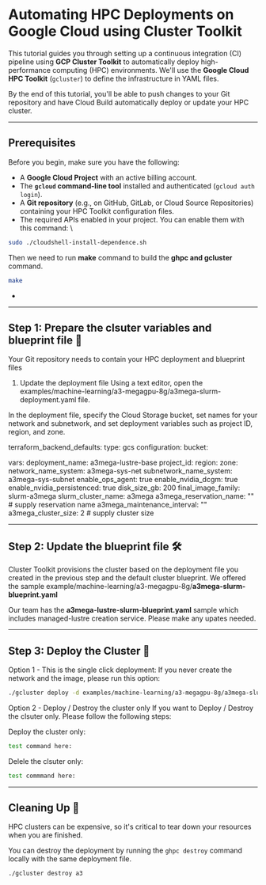 <!-----



Conversion time: 0.906 seconds.


Using this Markdown file:

1. Paste this output into your source file.
2. See the notes and action items below regarding this conversion run.
3. Check the rendered output (headings, lists, code blocks, tables) for proper
   formatting and use a linkchecker before you publish this page.

Conversion notes:

* Docs to Markdown version 1.0β44
* Fri Aug 08 2025 13:06:10 GMT-0700 (PDT)
* Source doc: Untitled document
----->



# **Automating HPC Deployments on Google Cloud using Cluster Toolkit**

This tutorial guides you through setting up a continuous integration (CI) pipeline using **GCP Cluster Toolkit** to automatically deploy high-performance computing (HPC) environments. We'll use the **Google Cloud HPC Toolkit** (`gcluster`) to define the infrastructure in YAML files.

By the end of this tutorial, you'll be able to push changes to your Git repository and have Cloud Build automatically deploy or update your HPC cluster.


---


## **Prerequisites**

Before you begin, make sure you have the following:


* A **Google Cloud Project** with an active billing account.
* The **<code>gcloud</code> command-line tool** installed and authenticated (`gcloud auth login`).
* A **Git repository** (e.g., on GitHub, GitLab, or Cloud Source Repositories) containing your HPC Toolkit configuration files.
* The required APIs enabled in your project. You can enable them with this command: \
```bash
sudo ./cloudshell-install-dependence.sh 
```
Then we need to run **make** command to build the **ghpc and gcluster** command.

```bash
make
```

* 
---


## **Step 1: Prepare the clsuter variables and blueprint file 📁**

Your Git repository needs to contain your HPC deployment and blueprint files

1. Update the deployment file
Using a text editor, open the examples/machine-learning/a3-megagpu-8g/a3mega-slurm-deployment.yaml file.

In the deployment file, specify the Cloud Storage bucket, set names for your network and subnetwork, and set deployment variables such as project ID, region, and zone.

terraform_backend_defaults:
  type: gcs
  configuration:
    bucket: <user-terraform-bucketname>

vars:
  deployment_name: a3mega-lustre-base
  project_id: <user-GCP-project-ID>
  region: <region>
  zone: <zone>
  network_name_system: a3mega-sys-net
  subnetwork_name_system: a3mega-sys-subnet
  enable_ops_agent: true
  enable_nvidia_dcgm: true
  enable_nvidia_persistenced: true
  disk_size_gb: 200
  final_image_family: slurm-a3mega
  slurm_cluster_name: a3mega
  a3mega_reservation_name: "" # supply reservation name
  a3mega_maintenance_interval: ""
  a3mega_cluster_size: 2 # supply cluster size

---


## **Step 2: Update the blueprint file 🛠️**

Cluster Toolkit provisions the cluster based on the deployment file you created in the previous step and the default cluster blueprint.
We offered the sample example/machine-learning/a3-megagpu-8g/**a3mega-slurm-blueprint.yaml**

Our team has the **a3mega-lustre-slurm-blueprint.yaml** sample which includes managed-lustre creation service.
Please make any upates needed. 

---


## **Step 3: Deploy the Cluster 🎉**

Option 1 - This is the single click deployment: 
If you never create the network and the image, please run this option:

```bash
./gcluster deploy -d examples/machine-learning/a3-megagpu-8g/a3mega-slurm-deployment.yaml examples/machine-learning/a3-megagpu-8g/a3mega-lustre-slurm-blueprint.yaml --auto-approve
```


Option 2 - Deploy / Destroy the cluster only 
If you want to Deploy / Destroy the clsuter only. Please follow the following steps: 

Deploy the cluster only: 

```bash
test command here: 
```

Delele the clsuter only:

```bash
test commmand here: 
```

---

## **Cleaning Up 🧹**

HPC clusters can be expensive, so it's critical to tear down your resources when you are finished.

You can destroy the deployment by running the `ghpc destroy` command locally with the same deployment file.

```bash
./gcluster destroy a3
```